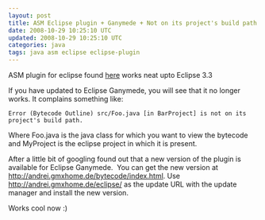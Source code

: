 ```yaml
---           
layout: post
title: ASM Eclipse plugin + Ganymede + Not on its project's build path
date: 2008-10-29 10:25:10 UTC
updated: 2008-10-29 10:25:10 UTC
categories: java
tags: java asm eclipse eclipse-plugin
---
```

 
ASM plugin for eclipse found <a href="http://asm.objectweb.org/eclipse/index.html">here</a> works neat upto Eclipse 3.3

If you have updated to Eclipse Ganymede, you will see that it no longer works.
It complains something like:


    Error (Bytecode Outline) src/Foo.java [in BarProject] is not on its project's build path.
    
Where Foo.java is the java class for which you want to view the bytecode and MyProject is the eclipse project in which 
it
is present.

After a little bit of googling found out that a new version of the plugin is available for Eclipse Ganymede. 
You can get the new version at <a 
href="http://andrei.gmxhome.de/bytecode/index.html">http://andrei.gmxhome.de/bytecode/index.html</a>.
Use <a href="http://andrei.gmxhome.de/eclipse/">http://andrei.gmxhome.de/eclipse/</a> as the update URL with the update 
manager and install the new version.


Works cool now :)
